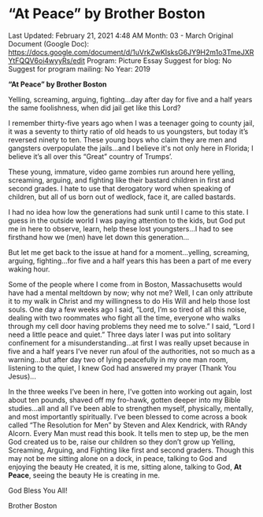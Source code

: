 # “At Peace” by Brother Boston

Last Updated: February 21, 2021 4:48 AM
Month: 03 - March
Original Document (Google Doc): https://docs.google.com/document/d/1uVrkZwKIsksG6JY9H2m1o3TmeJXRYtFQQV6oi4wyyRs/edit
Program: Picture Essay
Suggest for blog: No
Suggest for program mailing: No
Year: 2019

**“At Peace” by Brother Boston**

Yelling, screaming, arguing, fighting…day after day for five and a half years the same foolishness, when did jail get like this Lord?

I remember thirty-five years ago when I was a teenager going to county jail, it was a seventy to thirty ratio of old heads to us youngsters, but today it’s reversed ninety to ten. These young boys who claim they are men and gangsters overpopulate the jails...and I believe it's not only here in Florida; I believe it’s all over this “Great” country of Trumps’.

These young, immature, video game zombies run around here yelling, screaming, arguing, and fighting like their bastard children in first and second grades. I hate to use that derogatory word when speaking of children, but all of us born out of wedlock, face it, are called bastards.

I had no idea how low the generations had sunk until I came to this state. I guess in the outside world I was paying attention to the kids, but God put me in here to observe, learn, help these lost youngsters...I had to see firsthand how we (men) have let down this generation…

But let me get back to the issue at hand for a moment...yelling, screaming, arguing, fighting...for five and a half years this has been a part of me every waking hour.

Some of the people where I come from in Boston, Massachusetts would have had a mental meltdown by now; why not me? Well, I can only attribute it to my walk in Christ and my willingness to do His Will and help those lost souls. One day a few weeks ago I said, “Lord, I’m so tired of all this noise, dealing with two roommates who fight all the time, everyone who walks through my cell door having problems they need me to solve.” I said, “Lord I need a little peace and quiet.” Three days later I was put into solitary confinement for a misunderstanding...at first I was really upset because in five and a half years I’ve never run afoul of the authorities, not so much as a warning...but after day two of lying peacefully in my one man room, listening to the quiet, I knew God had answered my prayer (Thank You Jesus)...

In the three weeks I’ve been in here, I’ve gotten into working out again, lost about ten pounds, shaved off my fro-hawk, gotten deeper into my Bible studies...all and all I’ve been able to strengthen myself, physically, mentally, and most importantly spiritually. I’ve been blessed to come across a book called “The Resolution for Men” by Steven and Alex Kendrick, with RAndy Alcorn. Every Man must read this book. It tells men to step up, be the men God created us to be, raise our children so they don’t grow up Yelling, Screaming, Arguing, and Fighting like first and second graders. Though this may not be me sitting alone on a dock, in peace, talking to God and enjoying the beauty He created, it is me, sitting alone, talking to God, **At Peace**, seeing the beauty He is creating in me.

God Bless You All!

Brother Boston